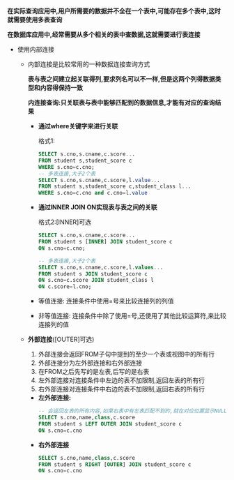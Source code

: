 **在实际查询应用中,用户所需要的数据并不全在一个表中,可能存在多个表中,这时就需要使用多表查询**

**在数据库应用中,经常需要从多个相关的表中查数据,这就需要进行表连接**
  - 使用内部连接
    - 内部连接是比较常用的一种数据连接查询方式

      **表与表之间建立起关联得列,要求列名可以不一样,但是这两个列得数据类型和内容得保持一致**

      **内连接查询:只关联表与表中能够匹配到的数据信息,才能有对应的查询结果**
      - **通过where关键字来进行关联**
      
        格式1:
        ```sql
        SELECT s.cno,s.cname,c.score...
        FROM student s,student_score c
        WHERE s.cno=c.cno;
        -- 多表连接,大于2个表
        SELECT s.cno,s.cname,c.score,l.value...
        FROM student s,student_score c,student_class l...
        WHERE s.cno=c.cno and c.cno=l.value
        ```
      - **通过INNER JOIN ON实现表与表之间的关联**

        格式2:[INNER]可选
        ```sql
        SELECT s.cno,s.cname,c.score...
        FROM student s [INNER] JOIN student_score c
        ON s.cno=c.cno;

        -- 多表连接,大于2个表
        SELECT s.cno,s.cname,c.score,l.values...
        FROM student s JOIN student_score c
        ON s.cno=c.score JOIN student_class l
        ON c.score=l.cno;
        ```
      - 等值连接: 连接条件中使用=号来比较连接列的列值
      - 非等值连接: 连接条件中除了使用=号,还使用了其他比较运算符,来比较连接列的值
    - **外部连接**([OUTER]可选)
      1. 外部连接会返回FROM子句中提到的至少一个表或视图中的所有行
      2. 外部连接分为左外部连接和右外部连接
      3. 在FROM之后先写的是左表,后写的是右表
      4. 左外部连接对连接条件中左边的表不加限制,返回左表的所有行
      5. 右外部连接对连接条件中右边的表不加限制,返回右表的所有行
      - **左外部连接:**
        ```sql
        -- 会返回左表的所有内容,如果右表中有左表匹配不到的,就在对应位置显示NULL
        SELECT s.cno,name,class,c.score
        FROM student s LEFT OUTER JOIN student_score c
        ON s.cno=c.cno
        ```
      - **右外部连接**
        ```sql
        SELECT s.cno,name,class,c.score
        FROM student s RIGHT [OUTER] JOIN student_score c
        ON s.cno=c.cno
        ```